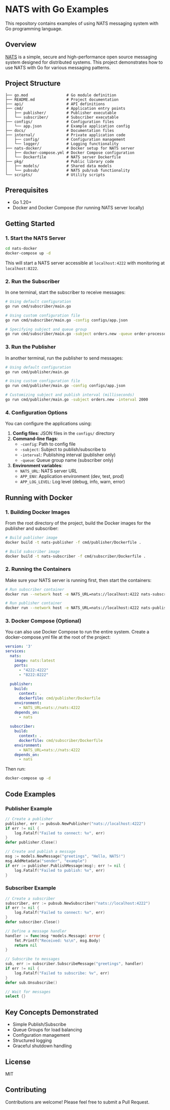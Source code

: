 # NATS with Go Examples

This repository contains examples of using NATS messaging system with Go programming language.

## Overview

[NATS](https://nats.io/) is a simple, secure and high-performance open source messaging system designed for distributed systems. This project demonstrates how to use NATS with Go for various messaging patterns.

## Project Structure

```
├── go.mod                 # Go module definition
├── README.md              # Project documentation
├── api/                   # API definitions
├── cmd/                   # Application entry points
│   ├── publisher/         # Publisher executable
│   └── subscriber/        # Subscriber executable
├── configs/               # Configuration files
│   └── app.json           # Example application config
├── docs/                  # Documentation files
├── internal/              # Private application code
│   ├── config/            # Configuration management
│   └── logger/            # Logging functionality
├── nats-docker/           # Docker setup for NATS server
│   ├── docker-compose.yml # Docker Compose configuration
│   └── Dockerfile         # NATS server Dockerfile
├── pkg/                   # Public library code
│   ├── models/            # Shared data models
│   └── pubsub/            # NATS pub/sub functionality
└── scripts/               # Utility scripts
```

## Prerequisites

- Go 1.20+
- Docker and Docker Compose (for running NATS server locally)

## Getting Started

### 1. Start the NATS Server

```bash
cd nats-docker
docker-compose up -d
```

This will start a NATS server accessible at `localhost:4222` with monitoring at `localhost:8222`.

### 2. Run the Subscriber

In one terminal, start the subscriber to receive messages:

```bash
# Using default configuration
go run cmd/subscriber/main.go

# Using custom configuration file
go run cmd/subscriber/main.go -config configs/app.json

# Specifying subject and queue group
go run cmd/subscriber/main.go -subject orders.new -queue order-processors
```

### 3. Run the Publisher

In another terminal, run the publisher to send messages:

```bash
# Using default configuration
go run cmd/publisher/main.go

# Using custom configuration file
go run cmd/publisher/main.go -config configs/app.json

# Customizing subject and publish interval (milliseconds)
go run cmd/publisher/main.go -subject orders.new -interval 2000
```

### 4. Configuration Options

You can configure the applications using:

1. **Config files**: JSON files in the `configs/` directory
2. **Command-line flags**:
   - `-config`: Path to config file
   - `-subject`: Subject to publish/subscribe to
   - `-interval`: Publishing interval (publisher only)
   - `-queue`: Queue group name (subscriber only)
3. **Environment variables**:
   - `NATS_URL`: NATS server URL
   - `APP_ENV`: Application environment (dev, test, prod)
   - `APP_LOG_LEVEL`: Log level (debug, info, warn, error)

## Running with Docker

### 1. Building Docker Images

From the root directory of the project, build the Docker images for the publisher and subscriber:

```bash
# Build publisher image
docker build -t nats-publisher -f cmd/publisher/Dockerfile .

# Build subscriber image
docker build -t nats-subscriber -f cmd/subscriber/Dockerfile .
```

### 2. Running the Containers

Make sure your NATS server is running first, then start the containers:

```bash
# Run subscriber container
docker run --network host -e NATS_URL=nats://localhost:4222 nats-subscriber

# Run publisher container
docker run --network host -e NATS_URL=nats://localhost:4222 nats-publisher
```

### 3. Docker Compose (Optional)

You can also use Docker Compose to run the entire system. Create a docker-compose.yml file at the root of the project:

```yaml
version: '3'
services:
  nats:
    image: nats:latest
    ports:
      - "4222:4222"
      - "8222:8222"
    
  publisher:
    build:
      context: .
      dockerfile: cmd/publisher/Dockerfile
    environment:
      - NATS_URL=nats://nats:4222
    depends_on:
      - nats
    
  subscriber:
    build:
      context: .
      dockerfile: cmd/subscriber/Dockerfile
    environment:
      - NATS_URL=nats://nats:4222
    depends_on:
      - nats
```

Then run:

```bash
docker-compose up -d
```

## Code Examples

### Publisher Example

```go
// Create a publisher
publisher, err := pubsub.NewPublisher("nats://localhost:4222")
if err != nil {
    log.Fatalf("Failed to connect: %v", err)
}
defer publisher.Close()

// Create and publish a message
msg := models.NewMessage("greetings", "Hello, NATS!")
msg.AddMetadata("sender", "example")
if err := publisher.PublishMessage(msg); err != nil {
    log.Fatalf("Failed to publish: %v", err)
}
```

### Subscriber Example

```go
// Create a subscriber
subscriber, err := pubsub.NewSubscriber("nats://localhost:4222")
if err != nil {
    log.Fatalf("Failed to connect: %v", err)
}
defer subscriber.Close()

// Define a message handler
handler := func(msg *models.Message) error {
    fmt.Printf("Received: %s\n", msg.Body)
    return nil
}

// Subscribe to messages
sub, err := subscriber.SubscribeMessage("greetings", handler)
if err != nil {
    log.Fatalf("Failed to subscribe: %v", err)
}
defer sub.Unsubscribe()

// Wait for messages
select {}
```

## Key Concepts Demonstrated

- Simple Publish/Subscribe
- Queue Groups for load balancing
- Configuration management
- Structured logging
- Graceful shutdown handling

## License

MIT

## Contributing

Contributions are welcome! Please feel free to submit a Pull Request.
